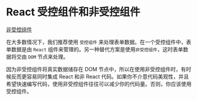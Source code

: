 <!--
 * @Author: tangdaoyong
 * @Date: 2021-06-17 22:26:03
 * @LastEditors: tangdaoyong
 * @LastEditTime: 2021-06-17 22:29:20
 * @Description: React 受控组件和非受控组件
-->
# React 受控组件和非受控组件

[非受控组件](https://zh-hans.reactjs.org/docs/uncontrolled-components.html)


在大多数情况下，我们推荐使用 `受控组件` 来处理表单数据。在一个受控组件中，表单数据是由 `React` 组件来管理的。另一种替代方案是使用`非受控组件`，这时表单数据将交由 `DOM` 节点来处理。

因为非受控组件将真实数据储存在 DOM 节点中，所以在使用非受控组件时，有时候反而更容易同时集成 React 和非 React 代码。如果你不介意代码美观性，并且希望快速编写代码，使用非受控组件往往可以减少你的代码量。否则，你应该使用受控组件。